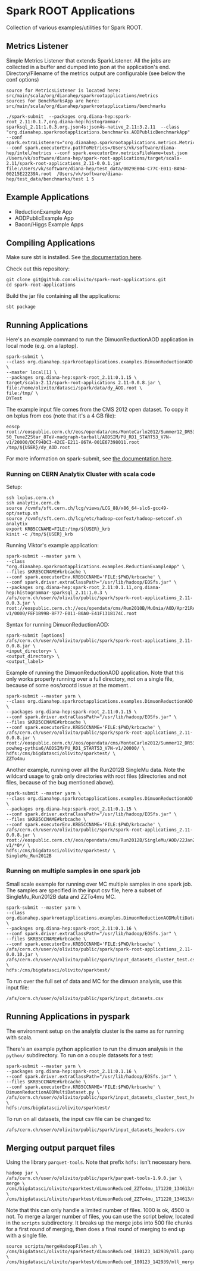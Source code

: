 # Spark ROOT Applications
Collection of various examples/utilities for Spark ROOT.

## Metrics Listener
Simple Metrics Listener that extends SparkListener. All the jobs are collected in a buffer and dumped into json at the application's end.
Directory/Filename of the metrics output are configurable (see below the conf options)

```
source for MetricsListener is located here: src/main/scala/org/dianahep/sparkrootapplications/metrics
sources for BenchMarksApp are here: src/main/scala/org/dianahep/sparkrootapplications/benchmarks

./spark-submit  --packages org.diana-hep:spark-root_2.11:0.1.7,org.diana-hep:histogrammar-sparksql_2.11:1.0.3,org.json4s:json4s-native_2.11:3.2.11  --class "org.dianahep.sparkrootapplications.benchmarks.AODPublicBenchmarkApp"  --conf spark.extraListeners="org.dianahep.sparkrootapplications.metrics.MetricsListener" --conf spark.executorEnv.pathToMetrics=/Users/vk/software/diana-hep/intel/metrics --conf spark.executorEnv.metricsFileName=test.json /Users/vk/software/diana-hep/spark-root-applications/target/scala-2.11/spark-root-applications_2.11-0.0.1.jar  file:/Users/vk/software/diana-hep/test_data/0029E804-C77C-E011-BA94-00215E22239A.root  /Users/vk/software/diana-hep/test_data/benchmarks/test 1 5
```

## Example Applications
- ReductionExample App
- AODPublicExample App
- Bacon/Higgs Example Apps

## Compiling Applications

Make sure sbt is installed.  See [the documentation here](http://www.scala-sbt.org/1.0/docs/Setup.html).

Check out this repository:
```
git clone git@github.com:olivito/spark-root-applications.git
cd spark-root-applications 
```

Build the jar file containing all the applications:
```
sbt package
```

## Running Applications

Here's an example command to run the DimuonReductionAOD application in local mode (e.g. on a laptop).

```
spark-submit \
--class org.dianahep.sparkrootapplications.examples.DimuonReductionAOD \
--master local[1] \
--packages org.diana-hep:spark-root_2.11:0.1.15 \
target/scala-2.11/spark-root-applications_2.11-0.0.8.jar \
file:/home/olivito/datasci/spark/data/dy_AOD.root \
file:/tmp/ \
DYTest
```

The example input file comes from the CMS 2012 open dataset.  To copy it on lxplus from eos (note that it's a 4 GB file):
```
eoscp root://eospublic.cern.ch//eos/opendata/cms/MonteCarlo2012/Summer12_DR53X/DYJetsToLL_M-50_TuneZ2Star_8TeV-madgraph-tarball/AODSIM/PU_RD1_START53_V7N-v1/20000/DCF94DC3-42CE-E211-867A-001E67398011.root /tmp/${USER}/dy_AOD.root
```

For more information on spark-submit, see [the documentation here](https://spark.apache.org/docs/latest/submitting-applications.html).

### Running on CERN Analytix Cluster with scala code

Setup:
```
ssh lxplus.cern.ch
ssh analytix.cern.ch
source /cvmfs/sft.cern.ch/lcg/views/LCG_88/x86_64-slc6-gcc49-opt/setup.sh
source /cvmfs/sft.cern.ch/lcg/etc/hadoop-confext/hadoop-setconf.sh analytix
export KRB5CCNAME=FILE:/tmp/${USER}_krb
kinit -c /tmp/${USER}_krb
```

Running Viktor's example application:
```
spark-submit --master yarn \
--class "org.dianahep.sparkrootapplications.examples.ReductionExampleApp" \
--files $KRB5CCNAME#krbcache \
--conf spark.executorEnv.KRB5CCNAME='FILE:$PWD/krbcache' \
--conf spark.driver.extraClassPath="/usr/lib/hadoop/EOSfs.jar" \
--packages org.diana-hep:spark-root_2.11:0.1.11,org.diana-hep:histogrammar-sparksql_2.11:1.0.3 \
/afs/cern.ch/user/o/olivito/public/spark/spark-root-applications_2.11-0.0.3.jar \
root://eospublic.cern.ch://eos/opendata/cms/Run2010B/MuOnia/AOD/Apr21ReReco-v1/0000/FEF1B99B-BF77-E011-B0A0-E41F1318174C.root
```

Syntax for running DimuonReductionAOD:
```
spark-submit [options]
/afs/cern.ch/user/o/olivito/public/spark/spark-root-applications_2.11-0.0.8.jar \
<input_directory> \
<output_directory> \
<output_label>
```

Example of running the DimuonReductionAOD application.  Note that this only works properly running over a full directory, not on a single file, because of some eos/xrootd issue at the moment..
```
spark-submit --master yarn \
--class org.dianahep.sparkrootapplications.examples.DimuonReductionAOD \
--packages org.diana-hep:spark-root_2.11:0.1.15 \
--conf spark.driver.extraClassPath="/usr/lib/hadoop/EOSfs.jar" \
--files $KRB5CCNAME#krbcache \
--conf spark.executorEnv.KRB5CCNAME='FILE:$PWD/krbcache' \
/afs/cern.ch/user/o/olivito/public/spark/spark-root-applications_2.11-0.0.8.jar \
root://eospublic.cern.ch//eos/opendata/cms/MonteCarlo2012/Summer12_DR53X/ZZTo4mu_8TeV-powheg-pythia6/AODSIM/PU_RD1_START53_V7N-v1/20000/ \
hdfs:/cms/bigdatasci/olivito/sparktest/ \
ZZTo4mu
```

Another example, running over all the Run2012B SingleMu data. Note the wildcard usage to grab only directories with root files (directories and not files, because of the bug mentioned above). 
```
spark-submit --master yarn \
--class org.dianahep.sparkrootapplications.examples.DimuonReductionAOD \
--packages org.diana-hep:spark-root_2.11:0.1.15 \
--conf spark.driver.extraClassPath="/usr/lib/hadoop/EOSfs.jar" \
--files $KRB5CCNAME#krbcache \
--conf spark.executorEnv.KRB5CCNAME='FILE:$PWD/krbcache' \
/afs/cern.ch/user/o/olivito/public/spark/spark-root-applications_2.11-0.0.8.jar \
root://eospublic.cern.ch//eos/opendata/cms/Run2012B/SingleMu/AOD/22Jan2013-v1/*0*/ \
hdfs:/cms/bigdatasci/olivito/sparktest/ \
SingleMu_Run2012B
```

### Running on multiple samples in one spark job

Small scale example for running over MC multiple samples in one spark job. The samples are specified in the input csv file, here a subset of SingleMu_Run2012B data and ZZTo4mu MC. 
```
spark-submit --master yarn \
--class org.dianahep.sparkrootapplications.examples.DimuonReductionAODMultiDataset \
--packages org.diana-hep:spark-root_2.11:0.1.16 \
--conf spark.driver.extraClassPath="/usr/lib/hadoop/EOSfs.jar" \
--files $KRB5CCNAME#krbcache \
--conf spark.executorEnv.KRB5CCNAME='FILE:$PWD/krbcache' \
/afs/cern.ch/user/o/olivito/public/spark/spark-root-applications_2.11-0.0.10.jar \
/afs/cern.ch/user/o/olivito/public/spark/input_datasets_cluster_test.csv \
hdfs:/cms/bigdatasci/olivito/sparktest/ 
```

To run over the full set of data and MC for the dimuon analysis, use this input file:
```
/afs/cern.ch/user/o/olivito/public/spark/input_datasets.csv
```

## Running Applications in pyspark

The environment setup on the analytix cluster is the same as for running with scala.

There's an example python application to run the dimuon analysis in the `python/` subdirectory.  To run on a couple datasets for a test:
```
spark-submit --master yarn \
--packages org.diana-hep:spark-root_2.11:0.1.16 \
--conf spark.driver.extraClassPath="/usr/lib/hadoop/EOSfs.jar" \
--files $KRB5CCNAME#krbcache \
--conf spark.executorEnv.KRB5CCNAME='FILE:$PWD/krbcache' \
DimuonReductionAODMultiDataset.py \
/afs/cern.ch/user/o/olivito/public/spark/input_datasets_cluster_test_headers.csv \
hdfs:/cms/bigdatasci/olivito/sparktest/
```

To run on all datasets, the input csv file can be changed to:
```
/afs/cern.ch/user/o/olivito/public/spark/input_datasets_headers.csv 
```

## Merging output parquet files

Using the library `parquet-tools`. Note that prefix `hdfs:` isn't necessary here.
```
hadoop jar \
/afs/cern.ch/user/o/olivito/public/spark/parquet-tools-1.9.0.jar \
merge \
/cms/bigdatasci/olivito/sparktest/dimuonReduced_ZZTo4mu_171220_134613/mll.parquet/ \
/cms/bigdatasci/olivito/sparktest/dimuonReduced_ZZTo4mu_171220_134613/mll_merged.parquet/merged.parquet
```

Note that this can only handle a limited number of files.  1000 is ok, 4500 is not.  To merge a larger number of files, you can use the script below, located in the `scripts` subdirectory.  It breaks up the merge jobs into 500 file chunks for a first round of merging, then does a final round of merging to end up with a single file.
```
source scripts/mergeHadoopFiles.sh \
/cms/bigdatasci/olivito/sparktest/dimuonReduced_180123_142939/mll.parquet \
/cms/bigdatasci/olivito/sparktest/dimuonReduced_180123_142939/mll_merged.parquet
```

